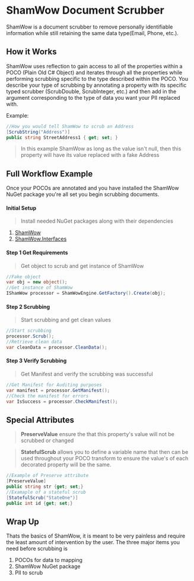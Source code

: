 # ShamWow Document Scrubber

ShamWow is a document scrubber to remove personally identifiable information while still retaining the same data type(Email, Phone, etc.). 

## How it Works

ShamWow uses reflection to gain access to all of the properties within a POCO (Plain Old C# Object) and iterates through all the properties while performing scrubbing specific to the type described within the POCO. You describe your type of scrubbing by annotating a property with its specific typed scrubber (ScrubDouble, ScrubInteger, etc.) and then add in the argument corresponding to the type of data you want your PII replaced with.

Example:
``` csharp
//How you would tell ShamWow to scrub an Address
[ScrubString("Address")]
public string StreetAddress1 { get; set; }
```

> In this example ShamWow as long as the value isn't null, then this property will have its value replaced with a fake Address

## Full Workflow Example

Once your POCOs are annotated and you have installed the ShamWow NuGet package you're all set you begin scrubbing documents.

#### Initial Setup

> Install needed NuGet packages along with their dependencies
1. [ShamWow](https://www.nuget.org/packages/ShamWow)
2. [ShamWow.Interfaces](https://www.nuget.org/packages/ShamWow.Interfaces/)

#### Step 1 Get Requirements

> Get object to scrub and get instance of ShamWow

``` csharp
//Fake object
var obj = new object();
//Get instance of ShamWow
IShamWow processor = ShamWowEngine.GetFactory().Create(obj);
```

#### Step 2 Scrubbing

> Start scrubbing and get clean values

``` csharp
//Start scrubbing
processor.Scrub();
//Retrieve clean data
var cleanData = processor.CleanData();
```

#### Step 3 Verify Scrubbing

> Get Manifest and verify the scrubbing was successful

``` csharp
//Get Manifest for Auditing purposes
var manifest = processor.GetManifest();
//Check the manifest for errors
var IsSuccess = processor.CheckManifest();
```

## Special Attributes

> **PreserveValue** ensure the that this property's value will not be scrubbed or changed

> **StatefulScrub** allows you to define a variable name that then can be used throughout your POCO transform to ensure the value's of each decorated property will be the same.

``` csharp
//Example of Preserve attribute
[PreserveValue]
public string str {get; set;}
//Examaple of a stateful scrub
[StatefulScrub("StateOne")]
public int id {get; set;}
```


## Wrap Up 

Thats the basics of  ShamWow, it is meant to be very painless and require the least amount of intervention by the user. The three major items you need before scrubbing is 

1. POCOs for data to mapping
2. ShamWow NuGet package
3. PII to scrub
